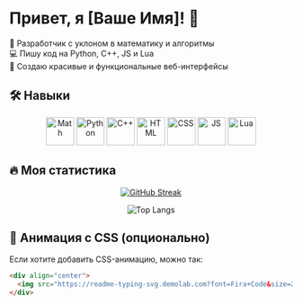 # Привет, я [Ваше Имя]! 👋

🚀 Разработчик с уклоном в математику и алгоритмы  
💻 Пишу код на Python, C++, JS и Lua  
🎨 Создаю красивые и функциональные веб-интерфейсы  

## 🛠️ Навыки  

<div align="center">  

<!-- Анимированные иконки через https://icons8.com/preloaders/ или https://devicon.dev/ -->  
<img src="https://img.icons8.com/color/48/000000/math.png" alt="Math" title="Математика" width="50" height="50"/>  
<img src="https://img.icons8.com/color/48/000000/python--v1.png" alt="Python" title="Python" width="50" height="50"/>  
<img src="https://img.icons8.com/color/48/000000/c-plus-plus-logo.png" alt="C++" title="C++" width="50" height="50"/>  
<img src="https://img.icons8.com/color/48/000000/html-5--v1.png" alt="HTML" title="HTML" width="50" height="50"/>  
<img src="https://img.icons8.com/color/48/000000/css3.png" alt="CSS" title="CSS" width="50" height="50"/>  
<img src="https://img.icons8.com/color/48/000000/javascript--v1.png" alt="JS" title="JavaScript" width="50" height="50"/>  
<img src="https://img.icons8.com/color/48/000000/lua.png" alt="Lua" title="Lua" width="50" height="50"/>  

</div>  

## 🔥 Моя статистика  

<!-- Анимированная статистика GitHub -->  
<div align="center">  

[![GitHub Streak](https://streak-stats.demolab.com?user=ВАШ-GITHUB-USERNAME&theme=radical&border_radius=10&mode=weekly)](https://git.io/streak-stats)  

![Top Langs](https://github-readme-stats.vercel.app/api/top-langs/?username=ВАШ-GITHUB-USERNAME&layout=compact&theme=radical&hide_border=true)  

</div>  

## 🎥 Анимация с CSS (опционально)  

Если хотите добавить CSS-анимацию, можно так:  

```html
<div align="center">
  <img src="https://readme-typing-svg.demolab.com?font=Fira+Code&size=24&pause=1000&color=FF2D00&width=500&lines=Привет!+Я+разрабатываю+на+Python+и+C++;Люблю+математику+и+алгоритмы" alt="Typing Animation" />
</div>
